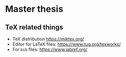 # Master thesis

## TeX related things

- TeX distribution https://miktex.org/
- Editor for LaTeX files: https://www.tug.org/texworks/
- For `bib` files: https://www.jabref.org/

